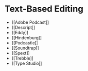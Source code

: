 # Text-Based Editing
* [[Adobe Podcast]]
* [[Descript]]
* [[Eddy]]
* [[Hindenburg]]
* [[Podcastle]]
* [[Soundtrap]]
* [[Spext]]
* [[Trebble]]
* [[Type Studio]]
